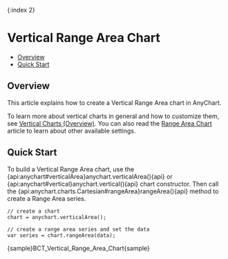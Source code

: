{:index 2}
# Vertical Range Area Chart

* [Overview](#overview)
* [Quick Start](#quick_start)

## Overview

This article explains how to create a Vertical Range Area chart in AnyChart.

To learn more about vertical charts in general and how to customize them, see [Vertical Charts (Overview)](Overview). You can also read the [Range Area Chart](../Range_Area_Chart) article to learn about other available settings.

## Quick Start

To build a Vertical Range Area chart, use the {api:anychart#verticalArea}anychart.verticalArea(){api} or {api:anychart#vertical}anychart.vertical(){api} chart constructor. Then call the {api:anychart.charts.Cartesian#rangeArea}rangeArea(){api} method to create a Range Area series.

```
// create a chart
chart = anychart.verticalArea();

// create a range area series and set the data
var series = chart.rangeArea(data);
```

{sample}BCT\_Vertical\_Range\_Area\_Chart{sample}